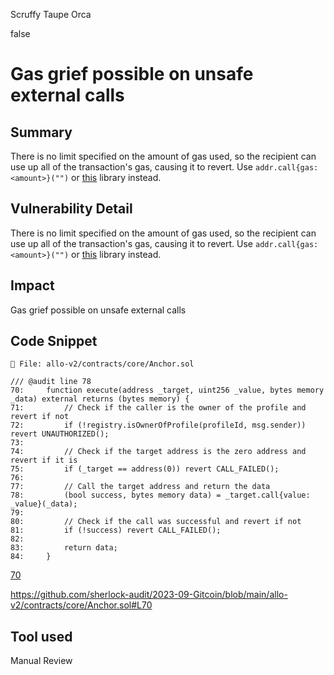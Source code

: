 Scruffy Taupe Orca

false

# Gas grief possible on unsafe external calls
## Summary
There is no limit specified on the amount of gas used, so the recipient can use up all of the transaction's gas, causing it to revert. Use `addr.call{gas: <amount>}("")` or [this](https://github.com/nomad-xyz/ExcessivelySafeCall) library instead.

## Vulnerability Detail
There is no limit specified on the amount of gas used, so the recipient can use up all of the transaction's gas, causing it to revert. Use `addr.call{gas: <amount>}("")` or [this](https://github.com/nomad-xyz/ExcessivelySafeCall) library instead.

## Impact
Gas grief possible on unsafe external calls

## Code Snippet

```solidity
📁 File: allo-v2/contracts/core/Anchor.sol

/// @audit line 78
70:     function execute(address _target, uint256 _value, bytes memory _data) external returns (bytes memory) { 
71:         // Check if the caller is the owner of the profile and revert if not
72:         if (!registry.isOwnerOfProfile(profileId, msg.sender)) revert UNAUTHORIZED();
73: 
74:         // Check if the target address is the zero address and revert if it is
75:         if (_target == address(0)) revert CALL_FAILED();
76: 
77:         // Call the target address and return the data
78:         (bool success, bytes memory data) = _target.call{value: _value}(_data);
79: 
80:         // Check if the call was successful and revert if not
81:         if (!success) revert CALL_FAILED();
82: 
83:         return data;
84:     }
```
[70](allo-v2/contracts/core/Anchor.sol/#L70-L84)

https://github.com/sherlock-audit/2023-09-Gitcoin/blob/main/allo-v2/contracts/core/Anchor.sol#L70


## Tool used

Manual Review